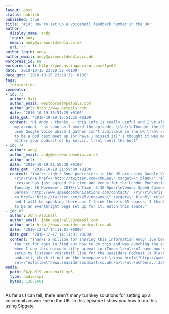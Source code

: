 ```yaml
---
layout: post
status: publish
published: true
title: "#19: How to set up a voicemail feedback number in the UK"
author:
  display_name: andy
  login: andy
  email: andy@wireworldmedia.co.uk
  url: ''
author_login: andy
author_email: andy@wireworldmedia.co.uk
wordpress_id: 69
wordpress_url: http://podcastingadvisor.com/?p=69
date: '2010-10-15 23:29:32 +0100'
date_gmt: '2010-10-15 23:29:32 +0100'
tags:
- interaction
comments:
- id: 73
  author: Matt
  author_email: westdorset@petpals.com
  author_url: http://www.petpals.com
  date: '2010-10-19 15:51:25 +0100'
  date_gmt: '2010-10-19 15:51:25 +0100'
  content: "Hi Andy - thanks  - this info is really useful and I've already set up
    my account - as soon as I heard the episode. \r\n\r\nThought the US podcasters
    used Google Voice which I gather isn't available in the UK \r\n\r\nIs there going
    to be a pod cast meet up (or have I missed it)? I thought it was mentioned on
    either your podcast or by kelvin. \r\n\r\nAll the best"
- id: 74
  author: andy
  author_email: andy@wireworldmedia.co.uk
  author_url: ''
  date: '2010-10-19 21:59:38 +0100'
  date_gmt: '2010-10-19 21:59:38 +0100'
  content: "You're right! Some podcasters in the US are using Google Voice I think.
    \r\n\r\n<a href=\"http://twitter.com/CMRLee\" target=\"_blank\" rel=\"nofollow\">Chris
    Lee</a> has just agreed the time and venue for the London Podcasting Symposium:\r\n\r\nDate:
    Tuesday, 16 November, 2010\r\nTime: 6.30-9pm\r\nVenue: Speed Communications, Covent
    Garden: http://www.speedcommunications.com/contact/  \r\n\r\nChris,
    <a href=\"http://twitter.com/kelvinnewman\" target=\"_blank\" rel=\"nofollow\">Kelvin</a>
    and I will be speaking there and I think there's 35 spaces. I think there's going
    to be an eventbright page set up for it. Watch this space."
- id: 87
  author: John Aspinall
  author_email: john.aspinall73@gmail.com
  author_url: http://www.seasiderspodcast.co.uk
  date: '2010-12-17 14:11:01 +0000'
  date_gmt: '2010-12-17 14:11:01 +0000'
  content: "Thanks a million for sharing this information Andy! Ive been trawling
    the net for ages to find out how to do this and was punching the air in delight
    when I saw this episode title appear in iTunes!\r\n\r\nI have now successfully
    setup my listener voicemail line for the Seasiders Podcast (a Blackpool FC fans
    podcast), check it out on the homepage at:\r\n<a href=\"http://www.seasiderspodcast.co.uk\"
    rel=\"nofollow\">www.seasiderspodcast.co.uk</a>\r\n\r\nCheers...John"
media:
  path: PA/pa019-voicemail.mp3
  type: audio/mp3
  bytes: 12651601
---
```

As far as I can tell, there aren't many turnkey solutions for setting up a voicemail answer line in the UK. In this episode I show you how to do this using [Sipgate](http://www.sipgate.co.uk).
